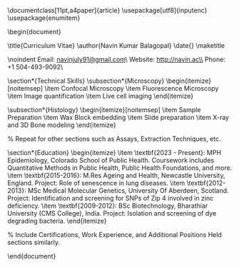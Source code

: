 \documentclass[11pt,a4paper]{article}
\usepackage[utf8]{inputenc}
\usepackage{enumitem}

\begin{document}

\title{Curriculum Vitae}
\author{Navin Kumar Balagopal}
\date{}
\maketitle

\noindent
Email: navinjuly91@gmail.com\\
Website: http://navin.ac\\
Phone: +1 504-493-9092\\

\section*{Technical Skills}
\subsection*{Microscopy}
\begin{itemize}[noitemsep]
    \item Confocal Microscopy
    \item Fluorescence Microscopy
    \item Image quantification
    \item Live cell imaging
\end{itemize}

\subsection*{Histology}
\begin{itemize}[noitemsep]
    \item Sample Preparation
    \item Wax Block embedding
    \item Slide preparation
    \item X-ray and 3D Bone modeling
\end{itemize}

% Repeat for other sections such as Assays, Extraction Techniques, etc.

\section*{Education}
\begin{itemize}
    \item \textbf{2023 - Present}: MPH Epidemiology, Colorado School of Public Health. Coursework includes Quantitative Methods in Public Health, Public Health Foundations, and more.
    \item \textbf{2015-2016}: M.Res Ageing and Health, Newcastle University, England. Project: Role of senescence in lung diseases.
    \item \textbf{2012-2013}: MSc Medical Molecular Genetics, University Of Aberdeen, Scotland. Project: Identification and screening for SNPs of Zip 4 involved in zinc deficiency.
    \item \textbf{2009-2012}: BSc Biotechnology, Bharathiar University (CMS College), India. Project: Isolation and screening of dye degrading bacteria.
\end{itemize}

% Include Certifications, Work Experience, and Additional Positions Held sections similarly.

\end{document}
